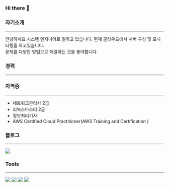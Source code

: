### Hi there 👋

<!--
**hkiyeon/hkiyeon** is a ✨ _special_ ✨ repository because its `README.md` (this file) appears on your GitHub profile.

Here are some ideas to get you started:

- 🔭 I’m currently working on ...
- 🌱 I’m currently learning ...
- 👯 I’m looking to collaborate on ...
- 🤔 I’m looking for help with ...
- 💬 Ask me about ...
- 📫 How to reach me: ...
- 😄 Pronouns: ...
- ⚡ Fun fact: ...
-->
### 자기소개
---
안녕하세요
시스템 엔지니어로 일하고 있습니다. 현재 클라우드에서 서버 구성 및 모니터링을 하고있습니다.<br/>
문제를 다양한 방법으로 해결하는 것을 좋아합니다.

### 경력
---

### 자격증
---
* 네트워크관리사 2급
* 리눅스마스터 2급
* 정보처리기사
* AWS Certified Cloud Practitioner(AWS Training and Certification )

### 블로그
---
[<img src="https://img.shields.io/badge/velog-20C997?style=for-the-badge&logo=Velog&logoColor=white">](https://velog.io/@kiyeon)


### Tools
---
<img src="https://img.shields.io/badge/AMAZONAWS-232F3E?style=for-the-badge&logo=aws&logoColor=white"> <img src="https://img.shields.io/badge/DOCKER-2496ED?style=for-the-badge&logo=Docker&logoColor=white"> <img src="https://img.shields.io/badge/JENKINS-D24939?style=for-the-badge&logo=Jenkins&logoColor=white">
<img src="https://img.shields.io/badge/ANSIBLE-EE0000?style=for-the-badge&logo=Ansible&logoColor=white">






